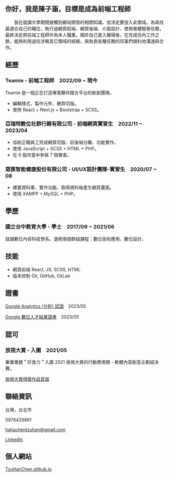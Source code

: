 <!--
**TzuHanChen/TzuHanChen** is a ✨ _special_ ✨ repository because its `README.md` (this file) appears on your GitHub profile.

Here are some ideas to get you started:

- 🔭 I’m currently working on ...
- 🌱 I’m currently learning ...
- 👯 I’m looking to collaborate on ...
- 🤔 I’m looking for help with ...
- 💬 Ask me about ...
- 📫 How to reach me: ...
- 😄 Pronouns: ...
- ⚡ Fun fact: ...
-->

## 你好，我是陳子涵，目標是成為前端工程師

　　我在就讀大學期間接觸到網站開發的相關知識，並決定要投入此領域。為尋找最適合自己的職位，執行過網頁前端、網頁後端、介面設計、使用者體驗等任務，最終決定將前端工程師作為本人職業。期許自己進入職場後，在完成份內工作之餘，能夠利用過往涉略其它領域的經驗，與負責各種任務的同事們順利地溝通與合作。

## 經歷

### Teamie - 前端工程師　2022/09 ~ 現今

Teamie 是一個正在打造專案夥伴媒合平台的新創團隊。

* 編輯樣式、製作元件、網頁切版。
* 使用 React + Next.js + Bootstrap + SCSS。

### 亞瑞特數位社群行銷有限公司 - 前端網頁實習生　2022/11 ~ 2023/04

* 協助正職員工完成網頁切版、前後端分離、功能實作。
* 使用 JavaScript + SCSS + HTML + PHP。
* 在 6 個月當中參與 7 個專案。

### 眾匯智能健康股份有限公司 - UI/UX設計團隊-實習生　2020/07 ~ 08

* 建置資料庫、實作功能、取得資料後產生網頁畫面。
* 使用 XAMPP + MySQL + PHP。

## 學歷

### 國立台中教育大學 - 學士　2017/09 ~ 2021/06

就讀數位內容科技學系。選修兩個群組課程：數位技術應用、數位設計。

## 技能

* 網頁前端 React, JS, SCSS, HTML
* 版本控制 Git, GitHub, GitLab

## 證書

[Google Analytics (分析) 認證](https://www.credential.net/e8426561-bf2b-4951-816e-4bdfeeb6a6c7)　2023/05

[Google 數位人才結業證書](https://oss.uppmkt.com/202305/kep/cer3/ga4/YHhGjM.png)　2023/05

## 認可

### 放視大賞 - 入圍　2021/05

畢業專題＂珍食力＂入圍 2021 放視大賞的行動應用類 - 軟體內容創意企劃組決賽。

[放視大賞得獎作品頁面](https://www.dcaward-vgw.org.tw/tw/onlineExhibition/winningWorks/detail/31427)

## 聯絡資訊

台灣，台北市

0978429891

[hahachentzuhan@gmail.com](mailto:hahachentzuhan@gmail.com)

[LinkedIn](https://www.linkedin.com/in/tzuhanchen/)

## 個人網站

[TzuHanChen.github.io](https://github.com/TzuHanChen/TzuHanChen.github.io)
